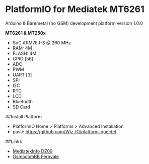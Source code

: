 # PlatformIO for Mediatek MT6261
Arduino & Baremetal (no GSM) development platform version 1.0.0

**MT6261 & MT250x**
* SoC ARM7EJ-S @ 260 MHz
* RAM: 4M
* FLASH: 4M
* GPIO [56]
* ADC
* PWM
* UART [3]
* SPI
* I2C
* RTC
* LCD
* Bluetooth
* SD Card

##Install Platform
* PlatformIO Home > Platforms > Advanced Installation
* paste https://github.com/Wiz-IO/platform-quectel

##Links
* [MediatekInfo DZ09](https://github.com/MediatekInfo/DZ09)
* [OsmocomBB Fernvale](https://osmocom.org/projects/baseband/wiki/Fernvale)
